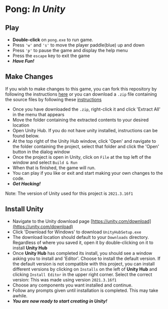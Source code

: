 # **Pong**: *In Unity*

## Play
- **Double-click** on `pong.exe` to run game.
- Press `'w'` and `'s'` to move the player paddle(blue) up and down
- Press `'p'` to pause the game and display the help menu
- Press the `escape` key to exit the game
- ***Have Fun!***

## Make Changes
If you wish to make changes to this game, you can fork this repository by following the instructions [here](https://docs.github.com/en/get-started/quickstart/fork-a-repo) or you can download a `.zip` file containing the source files
 by following these [instructions](https://user-images.githubusercontent.com/15215932/213902725-8a302127-a654-4760-ae5f-e689fc039f63.png)

- Once you have downloaded the `.zip`, right-click it and click 'Extract All' in the menu that appears
- Move the folder containing the extracted contents to your desired location
- Open Unity Hub. If you do not have unity installed, instructions can be found below.
- At the top right of the Unity Hub window, click 'Open' and navigate to the folder containing the project, select that folder and click the 'Open' button in the dialog window
- Once the project is open in Unity, click on `File` at the top left of the window and select `Build & Run`
- When that is finished, the game will run.
- You can play if you like or exit and start making your own changes to the code.
- ***Get Hacking!***

Note: The version of Unity used for this project is `2021.3.16f1`

## Install Unity

- Navigate to the Unity download page [https://unity.com/download](https://unity.com/download)
- Click 'Download for Windows' to download `UnityHubSetup.exe`
- The download location should default to your `Downloads` directory. Regardless of where you saved it, open it by double-clicking on it to install **Unity Hub**
- Once **Unity Hub** has completed its install, you should see a window asking you to install and 'Editor'. Choose to install the default version. If the default version is not compatible with this project, you can install different versions by clicking on `Installs` on the left of **Unity Hub** and clicking `Install Editor` in the upper right corner. Select the correct version: This was made using version `2021.3.16f1`
- Choose any components you want installed and continue.
- Follow any prompts given until installation is completed. This may take awhile.
- ***You are now ready to start creating in Unity!***
